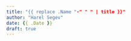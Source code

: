 ```yaml
---
title: "{{ replace .Name "-" " " | title }}"
author: "Harel Segev"
date: {{ .Date }}
draft: true
---
```



